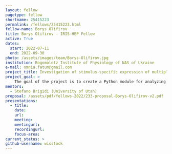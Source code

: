 ```yaml
---
layout: fellow
pagetype: fellow
shortname: 25415223
permalink: /fellows/25415223.html
fellow-name: Borys Olifirov
title: Borys Olifirov - IRIS-HEP Fellow
active: True
dates:
  start: 2022-07-11
  end: 2022-09-30
photo: /assets/images/team/Borys-Olifirov.jpg
institution: Bogomoletz Institute of Physiology of NAS of Ukraine
e-mail: omnia.fatum@gmail.com
project_title: Investigation of stimulus-specific expression of multiple ITFs in different hippocampal cell types by smFISH data automatic analysis pipeline
project_goal: >
    The goal of the project is to create a Python module for analyzing of RNA smFISH images with automatic mRNA spots counting simultaneously for many target genes and simultaneous integration with the segmentation of individual anatomical regions of the hippocampus, cell counting, and cell typing by expression of specific markers.
mentors:
  - Stefano Brigidi (University of Utah)
proposal: /assets/pdf/fellows-2022/233-proposal-Borys-Olifirov-v2.pdf
presentations:
  - title:
    date:
    url:
    meeting:
    meetingurl:
    recordingurl:
    focus-area:
current_status: >
github-username: wisstock
---
```

